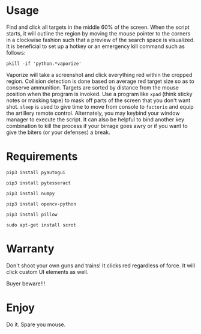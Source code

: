 # Usage
Find and click all targets in the middle 60% of the screen. When the script starts, it will outline the region by moving the mouse pointer to the corners in a clockwise
fashion such that a preview of the search space is visualized. It is beneficial to
set up a hotkey or an emergency kill command such as follows:

`pkill -if 'python.*vaporize'`

Vaporize will take a screenshot and click everything red within the cropped region. Collision detection is done based on average red target size so as to conserve ammunition. Targets are sorted by distance from the mouse position when the program is invoked. Use a program like `xpad` (think sticky notes or masking tape) to mask off parts of the screen that you don't want shot. `sleep` is used to give time to move from console to `factorio` and equip the artillery remote control. Alternately, you may keybind your window manager to execute the script. It can also be helpful to bind another key combination to kill the process if your birrage goes awry or if you want to give the biters (or your defenses) a break.

# Requirements

`pip3 install pyautogui`

`pip3 install pytesseract`

`pip3 install numpy`

`pip3 install opencv-python`

`pip3 install pillow`

`sudo apt-get install scrot`

# Warranty
Don't shoot your own guns and trains! It clicks red regardless of force. It will click custom UI elements as well. 

Buyer beware!!!

# Enjoy
Do it. Spare you mouse.
